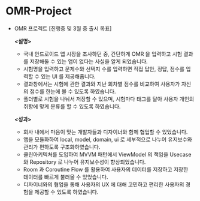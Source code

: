 # OMR-Project

- OMR 프로젝트 [진행중 및 3월 중 출시 목표]
    
    **<설명>**
    
    - 국내 안드로이드 앱 시장을 조사하던 중, 간단하게 OMR 을 입력하고 시험 결과를 저장해둘 수 있는 앱이 없다는 사실을 알게 되었습니다.
    - 시험명을 입력하고 문제수와 선택지 수를 입력하면 직접 답안, 정답, 점수를 입력할 수 있는 UI 를 제공해줍니다.
    - 결과창에서는 시험에 관한 결과와 지난 회차별 점수를 비교하여 사용자가 자신의 점수를 한눈에 볼 수 있도록 하였습니다.
    - 폴더별로 시험을 나눠서 저장할 수 있으며, 시험마다 태그를 달아 사용자 개인의 취향에 맞게 분류를 할 수 있도록 하였습니다.
    
    **<성과>**
    
    - 회사 내에서 마음이 맞는 개발자들과 디자이너와 함께 협업할 수 있었습니다.
    - 앱을 모듈화하여 local, model, domain, ui 로 세부적으로 나누어 유지보수와 관리가 편하도록 구조화하였습니다.
    - 클린아키텍처를 도입하여 MVVM 패턴에서 ViewModel 의 책임을 Usecase 와 Repository 로 나누어 유지보수성이 향상되었습니다.
    - Room 과 Coroutine Flow 를 활용하여 사용자의 데이터를 저장하고 저장한 데이터를 빠르게 불러올 수 있었습니다.
    - 디자이너와의 협업을 통해 사용자의 UX 에 대해 고민하고 편리한 사용자의 경험을 제공할 수 있도록 하였습니다.
